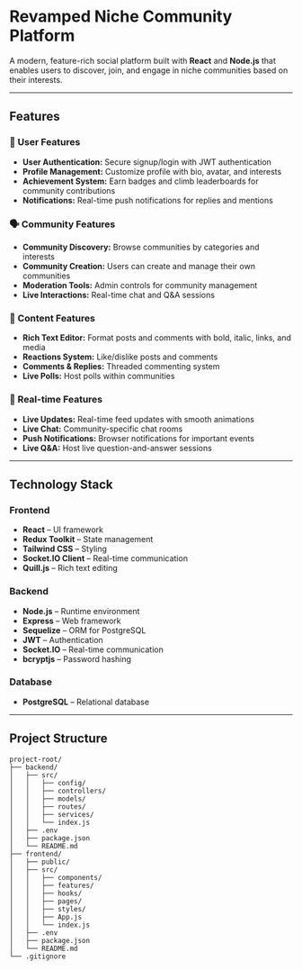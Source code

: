 # Revamped Niche Community Platform

A modern, feature-rich social platform built with **React** and **Node.js** that enables users to discover, join, and engage in niche communities based on their interests.

---

## Features

### 🌟 User Features
- **User Authentication:** Secure signup/login with JWT authentication  
- **Profile Management:** Customize profile with bio, avatar, and interests  
- **Achievement System:** Earn badges and climb leaderboards for community contributions  
- **Notifications:** Real-time push notifications for replies and mentions  

### 🗣️ Community Features
- **Community Discovery:** Browse communities by categories and interests  
- **Community Creation:** Users can create and manage their own communities  
- **Moderation Tools:** Admin controls for community management  
- **Live Interactions:** Real-time chat and Q&A sessions  

### 💬 Content Features
- **Rich Text Editor:** Format posts and comments with bold, italic, links, and media  
- **Reactions System:** Like/dislike posts and comments  
- **Comments & Replies:** Threaded commenting system  
- **Live Polls:** Host polls within communities  

### 📱 Real-time Features
- **Live Updates:** Real-time feed updates with smooth animations  
- **Live Chat:** Community-specific chat rooms  
- **Push Notifications:** Browser notifications for important events  
- **Live Q&A:** Host live question-and-answer sessions  

---

## Technology Stack

### Frontend
- **React** – UI framework  
- **Redux Toolkit** – State management  
- **Tailwind CSS** – Styling  
- **Socket.IO Client** – Real-time communication  
- **Quill.js** – Rich text editing  

### Backend
- **Node.js** – Runtime environment  
- **Express** – Web framework  
- **Sequelize** – ORM for PostgreSQL  
- **JWT** – Authentication  
- **Socket.IO** – Real-time communication  
- **bcryptjs** – Password hashing  

### Database
- **PostgreSQL** – Relational database  

---
## Project Structure

```text
project-root/
├── backend/
│   ├── src/
│   │   ├── config/
│   │   ├── controllers/
│   │   ├── models/
│   │   ├── routes/
│   │   ├── services/
│   │   └── index.js
│   ├── .env
│   ├── package.json
│   └── README.md
├── frontend/
│   ├── public/
│   ├── src/
│   │   ├── components/
│   │   ├── features/
│   │   ├── hooks/
│   │   ├── pages/
│   │   ├── styles/
│   │   ├── App.js
│   │   └── index.js
│   ├── .env
│   ├── package.json
│   └── README.md
└── .gitignore
